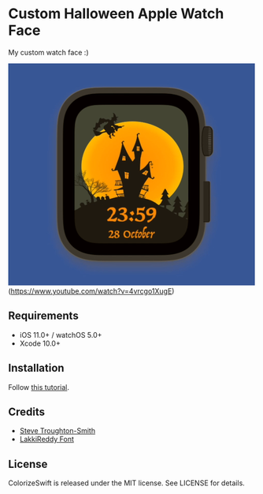 #  Custom Halloween Apple Watch Face

My custom watch face :)

![Halloween2018WatchFace](images/watch_face.png)(https://www.youtube.com/watch?v=4vrcgo1XugE)

## Requirements

- iOS 11.0+ / watchOS 5.0+
- Xcode 10.0+

## Installation

Follow [this tutorial](https://yves.io/blog/2018/10/what-watch-is-it).

## Credits

- [Steve Troughton-Smith](https://github.com/steventroughtonsmith/SpriteKitWatchFace)
- [LakkiReddy Font](https://fonts.google.com/specimen/Lakki+Reddy?selection.family=Lakki+Reddy) 

## License

ColorizeSwift is released under the MIT license. See LICENSE for details.
